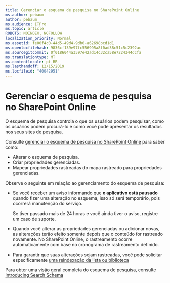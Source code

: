 ```yaml
---
title: Gerenciar o esquema de pesquisa no SharePoint Online
ms.author: pebaum
author: pebaum
ms.audience: ITPro
ms.topic: article
ROBOTS: NOINDEX, NOFOLLOW
localization_priority: Normal
ms.assetid: fe00f4c0-44d5-49d4-9db0-a62698bcd1d1
ms.openlocfilehash: 9836cf139e97fc556995a8f0ad38c51c5c2392ac
ms.sourcegitcommit: 0f0186044a3597e42ad14c32ca58e7224344dcfa
ms.translationtype: MT
ms.contentlocale: pt-BR
ms.lasthandoff: 12/15/2019
ms.locfileid: "40042951"
---
```

# <a name="manage-search-schema-in-sharepoint-online"></a>Gerenciar o esquema de pesquisa no SharePoint Online

O esquema de pesquisa controla o que os usuários podem pesquisar, como os usuários podem procurá-lo e como você pode apresentar os resultados nos seus sites de pesquisa. 

Consulte [gerenciar o esquema de pesquisa no SharePoint Online](https://docs.microsoft.com/sharepoint/manage-search-schema) para saber como: 
- Alterar o esquema de pesquisa.
- Criar propriedades gerenciadas.
- Mapear propriedades rastreadas do mapa rastreado para propriedades gerenciadas.

Observe o seguinte em relação ao gerenciamento do esquema de pesquisa:

- Se você receber um aviso informando que **o aplicativo está pausado** quando fizer uma alteração no esquema, isso só será temporário, pois ocorrerá manutenção do serviço. 

    Se tiver passado mais de 24 horas e você ainda tiver o aviso, registre um caso de suporte.
- Quando você alterar as propriedades gerenciadas ou adicionar novas, as alterações terão efeito somente depois que o conteúdo for rastreado novamente. No SharePoint Online, o rastreamento ocorre automaticamente com base no cronograma de rastreamento definido.
- Para garantir que suas alterações sejam rastreadas, você pode solicitar especificamente [uma reindexação da lista ou biblioteca](https://docs.microsoft.com/sharepoint/manage-search-schema#request-re-indexing-of-a-document-library-or-list) 

Para obter uma visão geral completa do esquema de pesquisa, consulte [Introducing Search Schema](https://blogs.technet.microsoft.com/tothesharepoint/2012/11/25/introducing-search-schema-for-sharepoint-2013/) 


